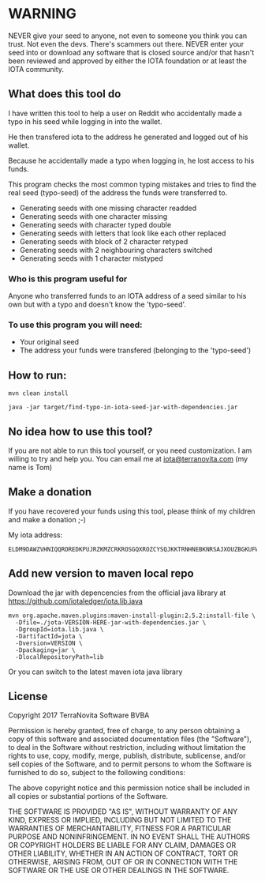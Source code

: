 # WARNING

NEVER give your seed to anyone, not even to someone you think you can trust. Not even the devs. There's scammers out there. NEVER enter your seed into or download any software that is closed source and/or that hasn't been reviewed and approved by either the IOTA foundation or at least the IOTA community.


## What does this tool do

I have written this tool to help a user on Reddit who accidentally made a typo in his seed while logging in into the wallet.

He then transfered iota to the address he generated and logged out of his wallet.

Because he accidentally made a typo when logging in, he lost access to his funds.

This program checks the most common typing mistakes and tries to find the real seed (typo-seed) of the address the funds were transferred to.

* Generating seeds with one missing character readded
* Generating seeds with one character missing
* Generating seeds with character typed double
* Generating seeds with letters that look like each other replaced
* Generating seeds with block of 2 character retyped
* Generating seeds with 2 neighbouring characters switched
* Generating seeds with 1 character mistyped

### Who is this program useful for

Anyone who transferred funds to an IOTA address of a seed similar to his own but with a typo and doesn't know the 'typo-seed'.

### To use this program you will need:

* Your original seed
* The address your funds were transfered (belonging to the 'typo-seed')

## How to run:

    mvn clean install

    java -jar target/find-typo-in-iota-seed-jar-with-dependencies.jar 
    
## No idea how to use this tool?

If you are not able to run this tool yourself, or you need customization. I am willing to try and help you.
You can email me at iota@terranovita.com (my name is Tom)

## Make a donation

If you have recovered your funds using this tool, please think of my children and make a donation ;-)

My iota address: 

    ELDM9DAWZVHNIQQROREDKPUJRZKMZCRKROSGQXROZCYSQJKKTRNHNEBKNRSAJXOUZBGKUFWTNTN9VKTBWYJFDAQNOD

## Add new version to maven local repo

Download the jar with depencencies from the official java library at https://github.com/iotaledger/iota.lib.java

    mvn org.apache.maven.plugins:maven-install-plugin:2.5.2:install-file \
      -Dfile=./jota-VERSION-HERE-jar-with-dependencies.jar \
      -DgroupId=iota.lib.java \
      -DartifactId=jota \
      -Dversion=VERSION \
      -Dpackaging=jar \
      -DlocalRepositoryPath=lib
      
Or you can switch to the latest maven iota java library

## License

Copyright 2017 TerraNovita Software BVBA

Permission is hereby granted, free of charge, to any person obtaining a copy of this software and associated documentation files (the "Software"), to deal in the Software without restriction, including without limitation the rights to use, copy, modify, merge, publish, distribute, sublicense, and/or sell copies of the Software, and to permit persons to whom the Software is furnished to do so, subject to the following conditions:

The above copyright notice and this permission notice shall be included in all copies or substantial portions of the Software.

THE SOFTWARE IS PROVIDED "AS IS", WITHOUT WARRANTY OF ANY KIND, EXPRESS OR IMPLIED, INCLUDING BUT NOT LIMITED TO THE WARRANTIES OF MERCHANTABILITY, FITNESS FOR A PARTICULAR PURPOSE AND NONINFRINGEMENT. IN NO EVENT SHALL THE AUTHORS OR COPYRIGHT HOLDERS BE LIABLE FOR ANY CLAIM, DAMAGES OR OTHER LIABILITY, WHETHER IN AN ACTION OF CONTRACT, TORT OR OTHERWISE, ARISING FROM, OUT OF OR IN CONNECTION WITH THE SOFTWARE OR THE USE OR OTHER DEALINGS IN THE SOFTWARE.
